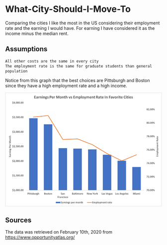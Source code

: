 # What-City-Should-I-Move-To
Comparing the cities I like the most in the US considering their employment rate and the earning I would have. For earning I have considered it as the income minus the median rent.

## Assumptions
    All other costs are the same in every city
    The employment rate is the same for graduate students than general population

    

Notice from this graph that the best choices are Pittsburgh and Boston since they have a high employment rate and a high income.


<img src= https://github.com/GuillermoAlcocerDelano/What-City-Should-I-Move-To/blob/master/Earnings_and_employment_graph.png />



## Sources 

The data was retrieved on February 10th, 2020 from https://www.opportunityatlas.org/




